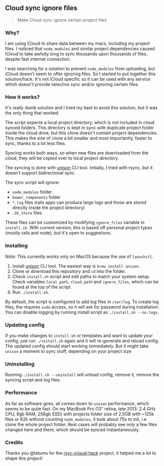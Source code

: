 ## Cloud sync ignore files

> Make Cloud sync ignore certain project files

### Why?

I am using iCloud to share data between my macs, including my project files. I noticed that `node_modules` and similar project dependencies caused iCloud to take awfully long to sync thousands upon thousands of files, despite fast internet connection.

I was searching for a solution to prevent `node_modules` from uploading, but iCloud doesn't seem to offer ignoring files. So I started to put together this solution/hack. It's not iCloud specific so it can be used with any service which doesn't provide selective sync and/or ignoring certain files.

### How it works?

It's really dumb solution and I tried my best to avoid this solution, but it was the only thing that worked.

The script expects a local project directory, which is not included in cloud synced folders. This directory is kept in sync with duplicate project folder inside the cloud drive, but this clone doesn't contain project dependencies. This makes the size of clone a bit smaller and most importantly, faster to sync, thanks to a lot less files.


Syncing works both ways, so when new files are downloaded from the cloud, they will be copied over to local project directory.

The syncing is done with [unison](https://www.cis.upenn.edu/~bcpierce/unison/index.html) CLI tool. Initially, I tried with rsync, but it doesn't support bidirectional sync.

The sync script will ignore:
 - `node_modules` folder
 - `bower_components` folder
 - `*.log` files (rails apps can produce large logs and those are stored directly inside the project directory)
 - `.DS_Store` files

These files can be customized by modifying `ignore_files` variable in `install.sh`. With current version, this is based off personal project types (mostly rails and node), but it's open to suggestions.

### Installing

*Note*: This currently works only on MacOS because the use of `launchctl`. 

1. Install [unison](https://www.cis.upenn.edu/~bcpierce/unison/download.html) CLI tool. The easiest way is `brew install unison`.
2. Clone or download this repository and `cd` into the folder.
3. Check `install.sh` script and edit paths to match your system setup. Check variables `local_path`, `cloud_path` and `ignore_files`, which can be found at the top of the script.
4. Run `./install.sh`.

By default, the script is configured to add log files in `/var/log`. To create log files, the requires `sudo` access, so it will ask for password during installation. You can disable logging by running install script as `./install.sh --no-logs`.

### Updating config

If you make changes to `install.sh` or templates and want to update your config, just run `./install.sh` again and it will re-generate and reload config. The updated config should start working immediately. But it might take `unison` a moment to sync stuff, depending on your project size

### Uninstalling

Running `./install.sh --uninstall` will unload config, remove it, remove the syncing script and log files.


### Performance

As far as software goes, all comes down to `unison` performance, which seems to be quite fast. On my MacBook Pro (13" retina, late 2013: 2.4 GHz CPU, 8gb RAM, 256gb SSD) with projects folder size of 2.5GB with ~125k files or 62k without counting `node_modules`, it took about 75s to init, i.e. clone the whole project folder. Real cases will probably see only a few files changed here and there, which should be synced instantaneously.


### Credits

Thanks you @tatums for the [rsyc-icloud-hack](https://github.com/tatums/rsyc-icloud-hack) project, it helped me a lot to shape this project!
